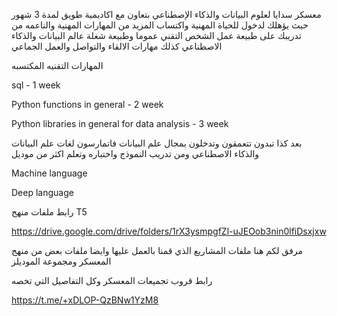 معسكر سدايا لعلوم البيانات والذكاء الإصطناعي بتعاون مع اكاديمية طويق لمدة 3 شهور حيث يؤهلك لدخول للحياة المهنية واكتساب المزيد من المهارات المهنية 
والناعمه من تدريبك على طبيعة عمل الشخص التقني عموما وطبيعة شغلة عالم البيانات والذكاء الاصطناعي كذلك مهارات الالقاء والتواصل والعمل الجماعي 

المهارات التقنيه المكتسبه 

sql - 1 week

Python functions in general - 2 week 

Python libraries in general for data analysis - 3 week

بعد كذا تبدون تتعمقون وتدخلون بمجال علم البيانات فاتمارسون لغات علم البيانات والذكاء الاصطناعي ومن تدريب النموذج واختباره وتعلم اكثر من موديل

Machine language

Deep language


رابط ملفات منهج T5


https://drive.google.com/drive/folders/1rX3ysmpgfZl-uJEOob3nin0lfiDsxjxw



مرفق لكم هنا ملفات المشاريع الذي قمنا بالعمل عليها وايضا ملفات بعض من منهج المعسكر ومجموعة الموديلز 

رابط قروب تجميعات المعسكر وكل التفاصيل التي تخصه 

https://t.me/+xDLOP-QzBNw1YzM8
